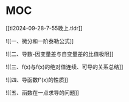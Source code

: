 # MOC

[[tl2024-09-28-7-55晚上.tldr]]

![[一、微分和一阶泰勒公式]]

![[二、导数-因变量差与自变量差的比值极限]]

![[三、f(x)与f(x)的绝对值连续、可导的关系总结]]

![[四、导函数f'(x)的性质]]

![[五、函数在一点求导的问题]]